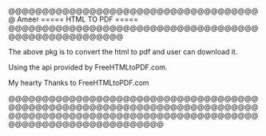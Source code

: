 @@@@@@@@@@@@@@@@@@@@@@@@@@@@@@@@@@@@@@ Ameer ===== HTML TO PDF ===== @@@@@@@@@@@@@@@@@@@@@@@@@@@@@@@@@@@@@@@@@@@@@@@@@@@@@@

The above pkg is to convert the html to pdf and user can download it.

Using the api provided by FreeHTMLtoPDF.com.

My hearty Thanks to FreeHTMLtoPDF.com

@@@@@@@@@@@@@@@@@@@@@@@@@@@@@@@@@@@@@@@@@@@@@@@@@@@@@@@@@@@@@@@@@@@@@@@@@@@@@@@@@@@@@@@@@@@@@@@@@@@@@@@@@@@@@@@@@@@@@@@@@@@@@@@@@@@@@@
